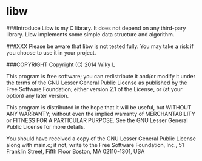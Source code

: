 libw
==============


###Introduce
Libw is my C library. It does not depend on any third-pary library. 
Libw implements some simple data structure and algorithm.

###XXX
Please be aware that libw is not tested fully.
You may take a risk if you choose to use it in your project.

###COPYRIGHT
Copyright (C) 2014  Wiky L

This program is free software; you can redistribute it and/or
modify it under the terms of the GNU Lesser General Public
License as published by the Free Software Foundation; either
version 2.1 of the License, or (at your option) any later version.

This program is distributed in the hope that it will be useful,
but WITHOUT ANY WARRANTY; without even the implied warranty of
MERCHANTABILITY or FITNESS FOR A PARTICULAR PURPOSE.  See the GNU
Lesser General Public License for more details.

You should have received a copy of the GNU Lesser General Public
License along with main.c; if not, write to the Free Software
Foundation, Inc., 51 Franklin Street, Fifth Floor Boston, MA 02110-1301,  USA



